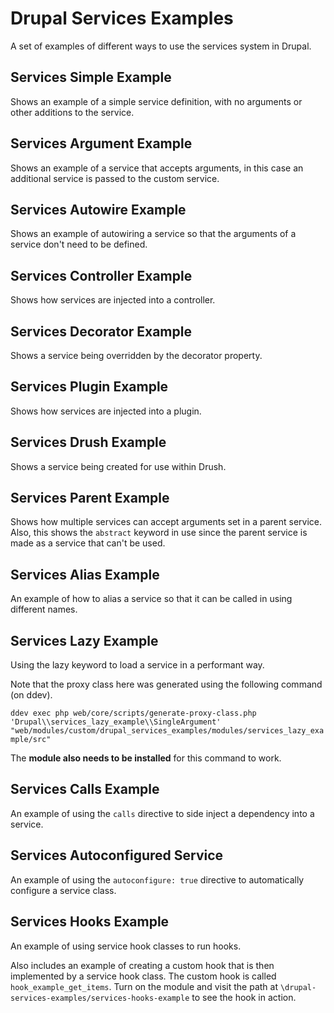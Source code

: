 # Drupal Services Examples

A set of examples of different ways to use the services system in Drupal.

## Services Simple Example

Shows an example of a simple service definition, with no arguments or other
additions to the service.

## Services Argument Example

Shows an example of a service that accepts arguments, in this case an
additional service is passed to the custom service.

## Services Autowire Example

Shows an example of autowiring a service so that the arguments of a service
don't need to be defined.

## Services Controller Example

Shows how services are injected into a controller.

## Services Decorator Example

Shows a service being overridden by the decorator property.

## Services Plugin Example

Shows how services are injected into a plugin.

## Services Drush Example

Shows a service being created for use within Drush.

## Services Parent Example

Shows how multiple services can accept arguments set in a parent service. Also,
this shows the `abstract` keyword in use since the parent service is made as a
service that can't be used.

## Services Alias Example

An example of how to alias a service so that it can be called in using different
names.

## Services Lazy Example

Using the lazy keyword to load a service in a performant way.

Note that the proxy class here was generated using the following command
(on ddev).

`ddev exec php web/core/scripts/generate-proxy-class.php
'Drupal\\services_lazy_example\\SingleArgument'
"web/modules/custom/drupal_services_examples/modules/services_lazy_example/src"`

The __module also needs to be installed__ for this command to work.

## Services Calls Example

An example of using the `calls` directive to side inject a dependency into a
service.

## Services Autoconfigured Service

An example of using the `autoconfigure: true` directive to automatically
configure a service class.

## Services Hooks Example

An example of using service hook classes to run hooks.

Also includes an example of creating a custom hook that is then implemented by
a service hook class. The custom hook is called `hook_example_get_items`. Turn
on the module and visit the path at
`\drupal-services-examples/services-hooks-example` to see the hook in action.
